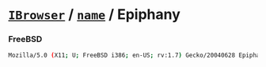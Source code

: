 # [`IBrowser`](/api/main/get-browser.md) / [`name`](../name.md) / Epiphany

### FreeBSD

```sh
Mozilla/5.0 (X11; U; FreeBSD i386; en-US; rv:1.7) Gecko/20040628 Epiphany/1.2.6
```